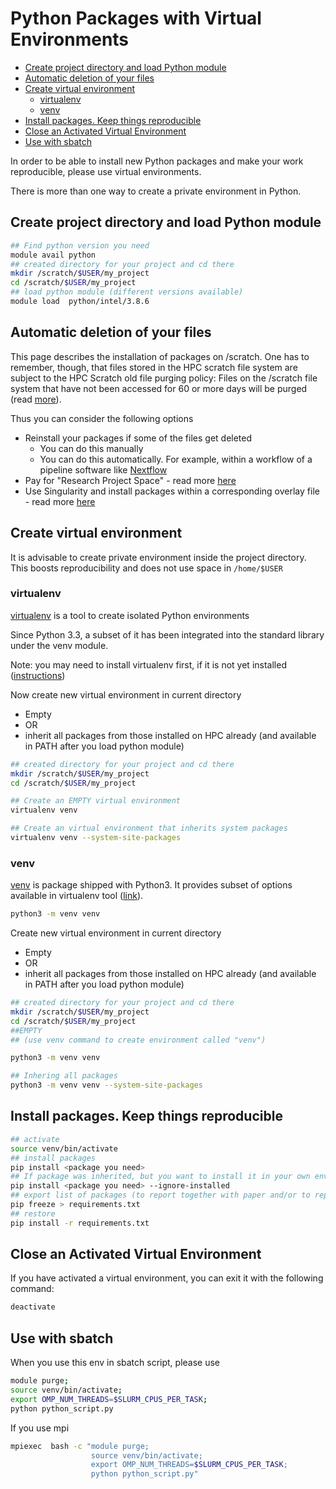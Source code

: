 # Python Packages with Virtual Environments

-   [Create project directory and load Python module](#create-project-directory-and-load-python-module)
-   [Automatic deletion of your files](#automatic-deletion-of-your-files)
-   [Create virtual environment](#create-virtual-environment)
    -   [virtualenv](#virtualenv)
    -   [venv](#venv)
-   [Install packages. Keep things reproducible](#install-packages-keep-things-reproducible)
-   [Close an Activated Virtual Environment](#close-an-activated-virtual-environment)
-   [Use with sbatch](#use-with-sbatch)

In order to be able to install new Python packages and make your work reproducible, please use virtual environments.

There is more than one way to create a private environment in Python.

## Create project directory and load Python module
```sh
## Find python version you need
module avail python
## created directory for your project and cd there
mkdir /scratch/$USER/my_project
cd /scratch/$USER/my_project
## load python module (different versions available)
module load  python/intel/3.8.6
```

## Automatic deletion of your files
This page describes the installation of packages on /scratch. One has to remember, though, that files stored in the HPC scratch file system are subject to the HPC Scratch old file purging policy: Files on the /scratch file system that have not been accessed for 60 or more days will be purged (read [more](../03_storage/06_data_management.md)).

Thus you can consider the following options

-   Reinstall your packages if some of the files get deleted
    -   You can do this manually 
    -   You can do this automatically. For example, within a workflow of a pipeline software like [Nextflow](https://www.nextflow.io/)
-   Pay for "Research Project Space" - read more [here](../03_storage/05_research_project_space.md) 
-   Use Singularity and install packages within a corresponding overlay file - read more [here](../07_containers/03_singularity_with_conda.md)  

## Create virtual environment
It is advisable to create private environment inside the project directory. This boosts reproducibility and does not use space in `/home/$USER`

### virtualenv
[virtualenv](https://virtualenv.pypa.io/en/latest/) is a tool to create isolated Python environments

Since Python 3.3, a subset of it has been integrated into the standard library under the venv module.

Note: you may need to install virtualenv first, if it is not yet installed ([instructions](https://virtualenv.pypa.io/en/latest/installation.html))

Now create new virtual environment in current directory

-   Empty
-   OR
-   inherit all packages from those installed on HPC already (and available in PATH after you load python module)
```sh
## created directory for your project and cd there
mkdir /scratch/$USER/my_project
cd /scratch/$USER/my_project

## Create an EMPTY virtual environment
virtualenv venv

## Create an virtual environment that inherits system packages
virtualenv venv --system-site-packages
```

### venv
[venv](https://docs.python.org/3/library/venv.html) is package shipped with Python3. It provides subset of options available in virtualenv tool ([link](https://virtualenv.pypa.io/en/latest/)).
```sh
python3 -m venv venv
```

Create new virtual environment in current directory

-   Empty
-   OR
-   inherit all packages from those installed on HPC already (and available in PATH after you load python module)
```sh
## created directory for your project and cd there
mkdir /scratch/$USER/my_project
cd /scratch/$USER/my_project
##EMPTY
## (use venv command to create environment called "venv")

python3 -m venv venv

## Inhering all packages
python3 -m venv venv --system-site-packages
```

## Install packages. Keep things reproducible
```sh
## activate
source venv/bin/activate
## install packages
pip install <package you need>
## If package was inherited, but you want to install it in your own env anyway
pip install <package you need> --ignore-installed
## export list of packages (to report together with paper and/or to reproduce environment on another computer)
pip freeze > requirements.txt
## restore
pip install -r requirements.txt
```

## Close an Activated Virtual Environment
If you have activated a virtual environment, you can exit it with the following command:
```sh
deactivate
```

## Use with sbatch
When you use this env in sbatch script, please use
```sh
module purge;
source venv/bin/activate;
export OMP_NUM_THREADS=$SLURM_CPUS_PER_TASK;
python python_script.py
```

If you use mpi
```sh
mpiexec  bash -c "module purge;
                  source venv/bin/activate;
                  export OMP_NUM_THREADS=$SLURM_CPUS_PER_TASK;
                  python python_script.py"
```